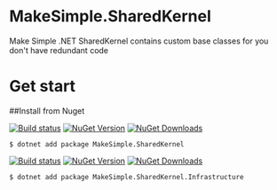# MakeSimple.SharedKernel

Make Simple .NET SharedKernel contains custom base classes for you don't have redundant code

# Get start

##Install from Nuget

[![Build status](https://ci.appveyor.com/api/projects/status/eau3dun5q5d7wwi9/branch/main?svg=true)](https://ci.appveyor.com/project/coderstrong/makesimple-sharedkernel/branch/main) [![NuGet Version](https://img.shields.io/nuget/v/MakeSimple.SharedKernel.svg?style=flat)](https://www.nuget.org/packages/MakeSimple.SharedKernel/) [![NuGet Downloads](https://img.shields.io/nuget/dt/MakeSimple.SharedKernel.svg)](https://www.nuget.org/packages/MakeSimple.SharedKernel/) 
```
$ dotnet add package MakeSimple.SharedKernel
```
[![Build status](https://ci.appveyor.com/api/projects/status/eau3dun5q5d7wwi9/branch/main?svg=true)](https://ci.appveyor.com/project/coderstrong/makesimple-sharedkernel.Infrastructure/branch/main) [![NuGet Version](https://img.shields.io/nuget/v/MakeSimple.SharedKernel.Infrastructure.svg?style=flat)](https://www.nuget.org/packages/MakeSimple.SharedKernel.Infrastructure/) [![NuGet Downloads](https://img.shields.io/nuget/dt/MakeSimple.SharedKernel.Infrastructure.svg)](https://www.nuget.org/packages/MakeSimple.SharedKernel.Infrastructure/) 
```
$ dotnet add package MakeSimple.SharedKernel.Infrastructure 
```

